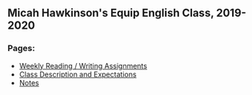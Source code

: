 Micah Hawkinson's Equip English Class, 2019-2020
---
### Pages:
* [Weekly Reading / Writing Assignments](assignments.md)
* [Class Description and Expectations](expectations.md)
* [Notes](notes.md)
